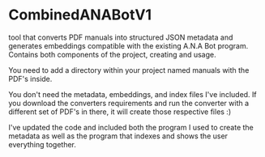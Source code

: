 # CombinedANABotV1
 tool that converts PDF manuals into structured JSON metadata and generates embeddings compatible with the existing A.N.A Bot program. Contains both components of the project, creating and usage. 

You need to add a directory within your project named manuals with the PDF's inside.

You don't need the metadata, embeddings, and index files I've included. If you download the converters requirements and run the converter with a different set of PDF's in there, it will create those respective files :) 

I've updated the code and included both the program I used to create the metadata as well as the program that indexes and shows the user everything together. 
